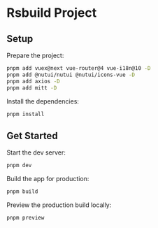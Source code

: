 # Rsbuild Project

## Setup

Prepare the project:
```bash
pnpm add vuex@next vue-router@4 vue-i18n@10 -D
pnpm add @nutui/nutui @nutui/icons-vue -D
pnpm add axios -D
pnpm add mitt -D
```

Install the dependencies:

```bash
pnpm install
```

## Get Started

Start the dev server:

```bash
pnpm dev
```

Build the app for production:

```bash
pnpm build
```

Preview the production build locally:

```bash
pnpm preview
```

